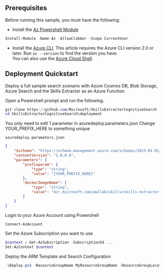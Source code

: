 ## Prerequisites

Before running this sample, you must have the following:

* Install the [Az Powershell Module](https://docs.microsoft.com/en-us/powershell/azure/install-az-ps?view=azps-1.7.0)

```powershell
Install-Module -Name Az -AllowClobber -Scope CurrentUser
```

* Install the [Azure CLI](https://docs.microsoft.com/en-us/cli/azure/install-azure-cli?view=azure-cli-latest). This article requires the Azure CLI version 2.0 or later. Run `az --version` to find the version you have.  
You can also use the [Azure Cloud Shell](https://shell.azure.com/bash).

## Deployment Quickstart

Deploy a full sample search scenario with Azure Cosmos DB, Blob Storage, Azure Search and the Skills Extractor as an Azure Function.

Open a Powershell prompt and run the following.
```powershell
git clone https://github.com/Microsoft/SkillsExtractorCognitiveSearch
cd SkillsExtractorCognitiveSearch\deployment
```

You only need to edit 1 parameter in azuredeploy.parameters.json
Change YOUR_PREFIX_HERE to something unique

`azuredeploy.parameters.json`
```json
{
    "$schema": "https://schema.management.azure.com/schemas/2015-01-01/deploymentTemplate.json#",
    "contentVersion": "1.0.0.0",
    "parameters": {
        "prefixparam": {
            "type": "string",
            "value": "{YOUR_PREFIX_HERE}"
        },
        "dockerImageName": {
            "type": "string",
            "value": "mcr.microsoft.com/wwllab/skills/skills-extractor-cognitive-search"
        }
    }
}
```

Login to your Azure Account using Powershell
```powershell
Connect-AzAccount
```

Set the Azure Subscription you want to use
```powershell
$context = Get-AzSubscription -SubscriptionId ...
Set-AzContext $context
```

Deploy the ARM Template and Search Configuration
```powershell
.\Deploy.ps1 -ResourceGroupName MyResourceGroupName -ResourceGroupLocation westus2
```